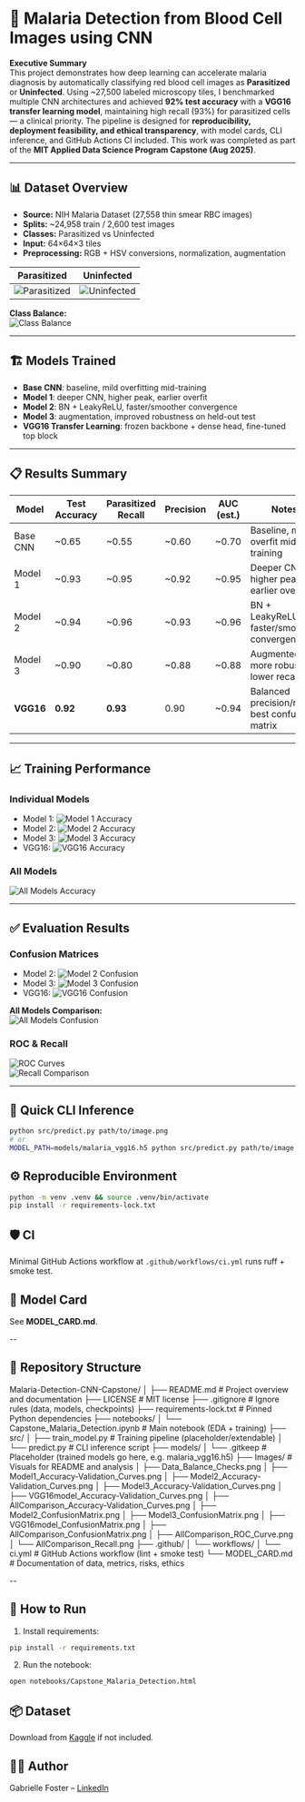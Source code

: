# 🦠 Malaria Detection from Blood Cell Images using CNN

**Executive Summary**  
This project demonstrates how deep learning can accelerate malaria diagnosis by automatically classifying red blood cell images as **Parasitized** or **Uninfected**. Using ~27,500 labeled microscopy tiles, I benchmarked multiple CNN architectures and achieved **92% test accuracy** with a **VGG16 transfer learning model**, maintaining high recall (93%) for parasitized cells — a clinical priority. The pipeline is designed for **reproducibility, deployment feasibility, and ethical transparency**, with model cards, CLI inference, and GitHub Actions CI included. This work was completed as part of the **MIT Applied Data Science Program Capstone (Aug 2025)**.

---

## 📊 Dataset Overview

- **Source:** NIH Malaria Dataset (27,558 thin smear RBC images)  
- **Splits:** ~24,958 train / 2,600 test images  
- **Classes:** Parasitized vs Uninfected  
- **Input:** 64×64×3 tiles  
- **Preprocessing:** RGB + HSV conversions, normalization, augmentation  

| Parasitized | Uninfected |
|-------------|------------|
| ![Parasitized](Images/sample_parasitized.png) | ![Uninfected](Images/sample_uninfected.png) |

**Class Balance:**  
![Class Balance](Images/Data_Balance_Checks.png)

---

## 🏗️ Models Trained

- **Base CNN**: baseline, mild overfitting mid-training  
- **Model 1**: deeper CNN, higher peak, earlier overfit  
- **Model 2**: BN + LeakyReLU, faster/smoother convergence  
- **Model 3**: augmentation, improved robustness on held-out test  
- **VGG16 Transfer Learning**: frozen backbone + dense head, fine-tuned top block  

---

## 📋 Results Summary

| Model       | Test Accuracy | Parasitized Recall | Precision | AUC (est.) | Notes |
|-------------|---------------|--------------------|-----------|------------|-------|
| Base CNN    | ~0.65         | ~0.55              | ~0.60     | ~0.70      | Baseline, mild overfit mid-training |
| Model 1     | ~0.93         | ~0.95              | ~0.92     | ~0.95      | Deeper CNN, higher peak, earlier overfit |
| Model 2     | ~0.94         | ~0.96              | ~0.93     | ~0.96      | BN + LeakyReLU, faster/smoother convergence |
| Model 3     | ~0.90         | ~0.80              | ~0.88     | ~0.88      | Augmented, more robust but lower recall |
| **VGG16**   | **0.92**      | **0.93**           | 0.90      | ~0.94      | Balanced precision/recall, best confusion matrix |

---

## 📈 Training Performance

### Individual Models
- Model 1: ![Model 1 Accuracy](Images/Model1_Accuracy-Validation_Curves.png)  
- Model 2: ![Model 2 Accuracy](Images/Model2_Accuracy-Validation_Curves.png)  
- Model 3: ![Model 3 Accuracy](Images/Model3_Accuracy-Validation_Curves.png)  
- VGG16: ![VGG16 Accuracy](Images/VGG16model_Accuracy-Validation_Curves.png)

### All Models
![All Models Accuracy](Images/AllComparison_Accuracy-Validation_Curves.png)

---

## ✅ Evaluation Results

### Confusion Matrices
- Model 2: ![Model 2 Confusion](Images/Model2_ConfusionMatrix.png)  
- Model 3: ![Model 3 Confusion](Images/Model3_ConfusionMatrix.png)  
- VGG16: ![VGG16 Confusion](Images/VGG16model_ConfusionMatrix.png)

**All Models Comparison:**  
![All Models Confusion](Images/AllComparison_ConfusionMatrix.png)

### ROC & Recall
![ROC Curves](Images/AllComparison_ROC_Curve.png)  
![Recall Comparison](Images/AllComparison_Recall.png)

---

## 🔌 Quick CLI Inference
```bash
python src/predict.py path/to/image.png
# or
MODEL_PATH=models/malaria_vgg16.h5 python src/predict.py path/to/image.png
```

## ⚙️ Reproducible Environment
```bash
python -m venv .venv && source .venv/bin/activate
pip install -r requirements-lock.txt
```

## 🛡️ CI
Minimal GitHub Actions workflow at `.github/workflows/ci.yml` runs ruff + smoke test.

## 📑 Model Card
See **MODEL_CARD.md**.

--

## 📁 Repository Structure

Malaria-Detection-CNN-Capstone/
│
├── README.md # Project overview and documentation
├── LICENSE # MIT license
├── .gitignore # Ignore rules (data, models, checkpoints)
├── requirements-lock.txt # Pinned Python dependencies
├── notebooks/
│ └── Capstone_Malaria_Detection.ipynb # Main notebook (EDA + training)
├── src/
│ ├── train_model.py # Training pipeline (placeholder/extendable)
│ └── predict.py # CLI inference script
├── models/
│ └── .gitkeep # Placeholder (trained models go here, e.g. malaria_vgg16.h5)
├── Images/ # Visuals for README and analysis
│ ├── Data_Balance_Checks.png
│ ├── Model1_Accuracy-Validation_Curves.png
│ ├── Model2_Accuracy-Validation_Curves.png
│ ├── Model3_Accuracy-Validation_Curves.png
│ ├── VGG16model_Accuracy-Validation_Curves.png
│ ├── AllComparison_Accuracy-Validation_Curves.png
│ ├── Model2_ConfusionMatrix.png
│ ├── Model3_ConfusionMatrix.png
│ ├── VGG16model_ConfusionMatrix.png
│ ├── AllComparison_ConfusionMatrix.png
│ ├── AllComparison_ROC_Curve.png
│ └── AllComparison_Recall.png
├── .github/
│ └── workflows/
│ └── ci.yml # GitHub Actions workflow (lint + smoke test)
└── MODEL_CARD.md # Documentation of data, metrics, risks, ethics

--
## 🚀 How to Run
1. Install requirements:
```bash
pip install -r requirements.txt
```
2. Run the notebook:
```bash
open notebooks/Capstone_Malaria_Detection.html
```

## 📦 Dataset
Download from [Kaggle](https://www.kaggle.com/datasets/iarunava/cell-images-for-detecting-malaria) if not included.

## 👩‍🔬 Author
Gabrielle Foster – [LinkedIn](https://www.linkedin.com/in/gabriellefoster)
